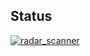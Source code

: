 ## Status

[![radar_scanner](https://catalog.flipperzero.one/application/radar_scanner/widget)](https://catalog.flipperzero.one/application/radar_scanner/page)